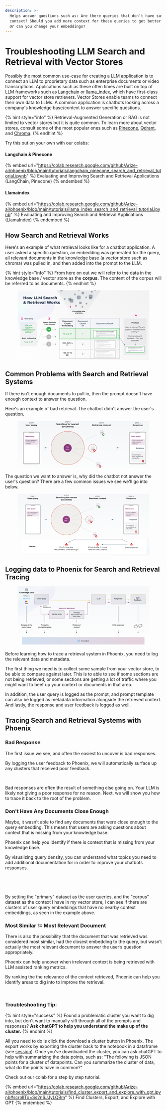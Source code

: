 ```yaml
---
description: >-
  Helps answer questions such as: Are there queries that don’t have sufficient
  context? Should you add more context for these queries to get better answers?
  Or can you change your embeddings?
---
```


# Troubleshooting LLM Search and Retrieval with Vector Stores

Possibly the most common use-case for creating a LLM application is to connect an LLM to proprietary data such as enterprise documents or video transcriptions. Applications such as these often times are built on top of LLM frameworks such as [Langchain](https://github.com/langchain-ai/langchain) or [llama\_index](https://github.com/jerryjliu/llama\_index), which have first-class support for vector store retrievers. Vector Stores enable teams to connect their own data to LLMs. A common application is chatbots looking across a company's knowledge base/context to answer specific questions.&#x20;

{% hint style="info" %}
Retrieval-Augmented Generation or RAG is not limited to vector stores but it is quite common. To learn more about vector stores, consult some of the most popular ones such as [Pinecone](https://www.pinecone.io/), [Qdrant](https://qdrant.tech/), and [Chroma](https://www.trychroma.com/).
{% endhint %}

Try this out on your own with our colabs:

#### Langchain & Pinecone

{% embed url="https://colab.research.google.com/github/Arize-ai/phoenix/blob/main/tutorials/langchain_pinecone_search_and_retrieval_tutorial.ipynb" %}
Evaluating and Improving Search and Retrieval Applications (LangChain, Pinecone)
{% endembed %}

#### Llamaindex

{% embed url="https://colab.research.google.com/github/Arize-ai/phoenix/blob/main/tutorials/llama_index_search_and_retrieval_tutorial.ipynb" %}
Evaluating and Improving Search and Retrieval Applications (LlamaIndex)
{% endembed %}

## How Search and Retrieval Works

Here's an example of what retrieval looks like for a chatbot application. A user asked a specific question, an embedding was generated for the query, all relevant documents in the knowledge base (a vector store such as chroma) was pulled in, and then added into the prompt to the LLM.

{% hint style="info" %}
From here on out we will refer to the data in the knowledge base / vector store as the **corpus.** The content of the corpus will be referred to as documents.
{% endhint %}

<figure><img src="../.gitbook/assets/image (12).png" alt=""><figcaption></figcaption></figure>

## Common Problems with Search and Retrieval Systems

If there isn't enough documents to pull in, then the prompt doesn't have enough context to answer the question.&#x20;

Here's an example of bad retrieval. The chatbot didn't answer the user's question.&#x20;

<figure><img src="../.gitbook/assets/image (13).png" alt=""><figcaption></figcaption></figure>

The question we want to answer is, why did the chatbot not answer the user's question? There are a few common issues we see we'll go into below.

<figure><img src="../.gitbook/assets/image (10).png" alt=""><figcaption></figcaption></figure>

## Logging data to Phoenix for Search and Retrieval Tracing

<figure><img src="../.gitbook/assets/image (11).png" alt=""><figcaption></figcaption></figure>

Before learning how to trace a retrieval system in Phoenix, you need to log the relevant data and metadata.

The first thing we need is to collect some sample from your vector store, to be able to compare against later. This is to able to see if some sections are not being retrieved, or some sections are getting a lot of traffic where you might want to beef up your context or documents in that area.

In addition, the user query is logged as the prompt, and prompt template can also be logged as metadata information alongside the retrieved context. And lastly, the response and user feedback is logged as well.

## Tracing Search and Retrieval Systems with Phoenix&#x20;

### Bad Response

The first issue we see, and often the easiest to uncover is bad responses.

By logging the user feedback to Phoenix, we will automatically surface up any clusters that received poor feedback.

<figure><img src="https://storage.googleapis.com/arize-assets/phoenix/assets/images/RAG_query_density.png" alt=""><figcaption></figcaption></figure>

Bad responses are often the result of something else going on. Your LLM is likely not giving a poor response for no reason. Next, we will show you how to trace it back to the root of the problem.

### Don't Have Any Documents Close Enough

Maybe, it wasn’t able to find any documents that were close enough to the query embedding. This means that users are asking questions about context that is missing from your knowledge base.&#x20;

Phoenix can help you identify if there is context that is missing from your knowledge base.&#x20;

By visualizing query density, you can understand what topics you need to add additional documentation for in order to improve your chatbots responses.&#x20;

<figure><img src="https://storage.googleapis.com/arize-assets/phoenix/assets/images/RAG_overview.png" alt=""><figcaption></figcaption></figure>

<figure><img src="https://storage.googleapis.com/arize-assets/phoenix/assets/images/RAG_retrieval_connection.png" alt=""><figcaption></figcaption></figure>

By setting the "primary" dataset as the user queries, and the "corpus" dataset as the context I have in my vector store, I can see if there are clusters of user query embeddings that have no nearby context embeddings, as seen in the example above.&#x20;

### Most Similar != Most Relevant Document

There is also the possibility that the document that was retrieved was considered most similar, had the closest embedding to the query, but wasn’t actually the most relevant document to answer the user’s question appropriately.

Phoenix can help uncover when irrelevant context is being retrieved with LLM assisted ranking metrics.

By ranking the the relevance of the context retrieved, Phoenix can help you identify areas to dig into to improve the retrieval.

<figure><img src="https://storage.googleapis.com/arize-assets/phoenix/assets/images/RAG_LLM_assisted_evals.png" alt=""><figcaption></figcaption></figure>

### Troubleshooting Tip:

{% hint style="success" %}
Found a problematic cluster you want to dig into, but don't want to manually sift through all of the prompts and responses? **Ask chatGPT to help you understand the make up of the cluster.**
{% endhint %}

All you need to do is click the download a cluster button in Phoenix. The export works by exporting the cluster back to the notebook in a dataframe (see [session](../api/session.md#methods)). Once you've downloaded the cluster, you can ask chatGPT to help with summarizing the data points, such as: "The following is JSON points for a cluster of datapoints. Can you summarize the cluster of data, what do the points have in common?"

Check out our colab for a step by step tutorial.&#x20;

{% embed url="https://colab.research.google.com/github/Arize-ai/phoenix/blob/main/tutorials/find_cluster_export_and_explore_with_gpt.ipynb#scrollTo=Ss2n6JJyLQBm" %}
Find Clusters, Export, and Explore with GPT
{% endembed %}

####
